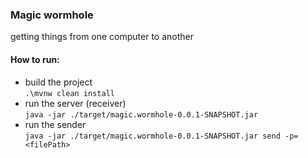 ### Magic wormhole

getting things from one computer to another

#### How to run:

- build the project  
`.\mvnw clean install`
- run the server (receiver)  
`java -jar ./target/magic.wormhole-0.0.1-SNAPSHOT.jar`
- run the sender  
`java -jar ./target/magic.wormhole-0.0.1-SNAPSHOT.jar send -p=<filePath>`

